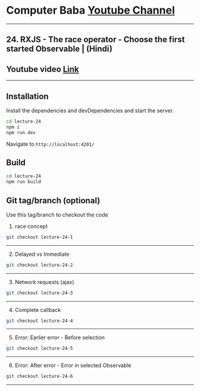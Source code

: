 # Computer Baba [Youtube Channel](https://www.youtube.com/c/ComputerBabaOfficial)

---

## 24. RXJS - The race operator - Choose the first started Observable | (Hindi)

## Youtube video [Link](https://youtu.be/zFuvfby2CjE)

---

## Installation

Install the dependencies and devDependencies and start the server.

```sh
cd lecture-24
npm i
npm run dev
```

Navigate to `http://localhost:4201/`

## Build

```sh
cd lecture-24
npm run build
```

## Git tag/branch (optional)

Use this tag/branch to checkout the code

1. race concept

```sh
git checkout lecture-24-1
```

---

2. Delayed vs Immediate

```sh
git checkout lecture-24-2
```

---

3. Network requests (ajax)

```sh
git checkout lecture-24-3
```

---

4. Complete callback

```sh
git checkout lecture-24-4
```

---

5. Error: Earlier error - Before selection

```sh
git checkout lecture-24-5
```

---

6. Error: After error - Error in selected Observable

```sh
git checkout lecture-24-6
```

---
